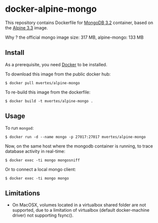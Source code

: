 # docker-alpine-mongo

This repository contains Dockerfile for [MongoDB 3.2](https://www.mongodb.org)
container, based on the [Alpine 3.3](https://hub.docker.com/_/alpine/) image.

Why ? the official mongo image size: 317 MB, alpine-mongo: 133 MB

## Install

As a prerequisite, you need [Docker](https://docker.com) to be installed.

To download this image from the public docker hub:

	$ docker pull mvertes/alpine-mongo

To re-build this image from the dockerfile:

	$ docker build -t mvertes/alpine-mongo .

## Usage

To run `mongod`:

	$ docker run -d --name mongo -p 27017:27017 mvertes/alpine-mongo

Now, on the same host where the mongodb container is running, to trace
database activity in real-time:

	$ docker exec -ti mongo mongosniff

Or to connect a local mongo client:

	$ docker exec -ti mongo mongo

## Limitations

- On MacOSX, volumes located in a virtualbox shared folder are not
  supported, due to a limitation of virtualbox (default docker-machine
  driver) not supporting fsync().
